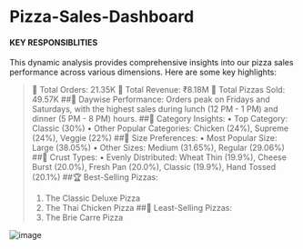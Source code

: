 # Pizza-Sales-Dashboard
#### KEY RESPONSIBLITIES
This dynamic analysis provides comprehensive insights into our pizza sales performance across various dimensions. Here are some key highlights:
>🔹 Total Orders: 21.35K
>🔹 Total Revenue: ₹8.18M
>🔹 Total Pizzas Sold: 49.57K
##📅 Daywise Performance: Orders peak on Fridays and Saturdays, with the highest sales during lunch (12 PM - 1 PM) and dinner (5 PM - 8 PM) hours.
##🍕 Category Insights:
> •	Top Category: Classic (30%)
> •	Other Popular Categories: Chicken (24%), Supreme (24%), Veggie (22%)
##📏 Size Preferences:
> •	Most Popular Size: Large (38.05%)
> •	Other Sizes: Medium (31.65%), Regular (29.06%)
##🍞 Crust Types:
•	Evenly Distributed: Wheat Thin (19.9%), Cheese Burst (20.0%), Fresh Pan (20.0%), Classic (19.9%), Hand Tossed (20.1%)
##🏆 Best-Selling Pizzas:
> 1.	The Classic Deluxe Pizza
>2.	The Thai Chicken Pizza
##🥀 Least-Selling Pizzas:
> 1.	The Brie Carre Pizza

![image](https://github.com/user-attachments/assets/101db37c-5162-4948-8047-aedf9d947ac7)
